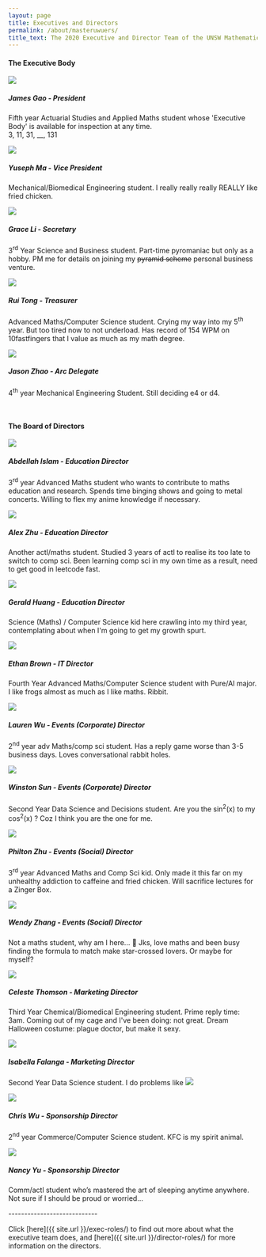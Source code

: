 ```yaml
---
layout: page
title: Executives and Directors
permalink: /about/masteruwuers/
title_text: The 2020 Executive and Director Team of the UNSW Mathematics Society
---
```

<!-- TODO descriptions, formatting -->

<h4>The Executive Body</h4>
<section class="flex-container">
    <div class="horizontal-container">
        <div class="vertical-container"><img class="subcom-pic" src="{{ site.images }}/TeamPhotos/JamesG.jpg">
        </div>
        <div class="vertical-container">
        <h5>James Gao - President</h5>
            <p>Fifth year Actuarial Studies and Applied Maths student whose 'Executive Body' is available for inspection at any time. <br />
            3, 11, 31, __, 131</p>
        </div>
    </div>
    <div class="horizontal-container">
        <div class="vertical-container"><img class="subcom-pic" src="{{ site.images }}/TeamPhotos/YusephM.jpg">
        </div>
        <div class="vertical-container">
        <h5>Yuseph Ma - Vice President</h5>
            <p>Mechanical/Biomedical Engineering student. I really really really REALLY like fried chicken.</p>
        </div>
    </div>
    <div class="horizontal-container">
        <div class="vertical-container"><img class="subcom-pic" src="{{ site.images }}/TeamPhotos/GraceL.jpg">
        </div>
        <div class="vertical-container">
        <h5>Grace Li - Secretary</h5>
            <p>3<sup>rd</sup> Year Science and Business student. Part-time pyromaniac but only as a hobby. PM me for details on joining my <del>pyramid scheme</del> personal business venture.</p>
        </div>
    </div>
    <div class="horizontal-container">
        <div class="vertical-container"><img class="subcom-pic" src="{{ site.images }}/TeamPhotos/RuiT.jpg">
        </div>
        <div class="vertical-container">
        <h5>Rui Tong - Treasurer</h5>
            <p>Advanced Maths/Computer Science student. Crying my way into my 5<sup>th</sup> year. But too tired now to not underload. Has record of 154 WPM on 10fastfingers that I value as much as my math degree.</p>
        </div>
    </div>
    <div class="horizontal-container">
        <div class="vertical-container"><img class="subcom-pic" src="{{ site.images }}/TeamPhotos/JasonZ.png">
        </div>
        <div class="vertical-container">
        <h5>Jason Zhao - Arc Delegate</h5>
            <p>4<sup>th</sup> year Mechanical Engineering Student. Still deciding e4 or d4.</p>
        </div>
	</div>
</section>
<br>
<h4>The Board of Directors</h4>
<section class="flex-container">
    <div class="horizontal-container">
        <div class="vertical-container"><img class="subcom-pic" src="{{ site.images }}/TeamPhotos/AbdellahI.jpg">
        </div>
        <div class="vertical-container">
        <h5>Abdellah Islam - Education Director</h5>
            <p>3<sup>rd</sup> year Advanced Maths student who wants to contribute to maths education and research. Spends time binging shows and going to metal concerts. Willing to flex my anime knowledge if necessary.</p>
        </div>
    </div>
    <div class="horizontal-container">
        <div class="vertical-container"><img class="subcom-pic" src="{{ site.images }}/TeamPhotos/AlexZ.png">
        </div>
        <div class="vertical-container">
        <h5>Alex Zhu - Education Director</h5>
            <p>Another actl/maths student. Studied 3 years of actl to realise its too late to switch to comp sci. Been learning comp sci in my own time as a result, need to get good in leetcode fast.</p>
        </div>
    </div>
    <div class="horizontal-container">
        <div class="vertical-container"><img class="subcom-pic" src="{{ site.images }}/TeamPhotos/GeraldH.jpg">
        </div>
        <div class="vertical-container">
        <h5>Gerald Huang - Education Director</h5>
            <p>Science (Maths) / Computer Science kid here crawling into my third year, contemplating about when I'm going to get my growth spurt.</p>
        </div>
    </div>
    <div class="horizontal-container">
        <div class="vertical-container"><img class="subcom-pic" src="{{ site.images }}/TeamPhotos/EthanB.png">
        </div>
        <div class="vertical-container">
        <h5>Ethan Brown - IT Director</h5>
            <p>Fourth Year Advanced Maths/Computer Science student with Pure/AI major. I like frogs almost as much as I like maths. Ribbit.</p>
        </div>
	</div>
    <div class="horizontal-container">
        <div class="vertical-container"><img class="subcom-pic" src="{{ site.images }}/TeamPhotos/LaurenW.PNG">
        </div>
        <div class="vertical-container">
        <h5>Lauren Wu - Events (Corporate) Director</h5>
            <p>2<sup>nd</sup> year adv Maths/comp sci student. Has a reply game worse than 3-5 business days. Loves conversational rabbit holes.</p>
        </div>
    </div>
    <div class="horizontal-container">
        <div class="vertical-container"><img class="subcom-pic" src="{{ site.images }}/TeamPhotos/WinstonS.jpg">
        </div>
        <div class="vertical-container">
        <h5>Winston Sun - Events (Corporate) Director</h5>
            <p>Second Year Data Science and Decisions student. Are you the sin<sup>2</sup>(x) to my cos<sup>2</sup>(x) ? Coz I think you are the one for me.</p>
        </div>
    </div>
    <div class="horizontal-container">
        <div class="vertical-container"><img class="subcom-pic" src="{{ site.images }}/TeamPhotos/PhiltonZ.png">
        </div>
        <div class="vertical-container">
        <h5>Philton Zhu - Events (Social) Director</h5>
            <p>3<sup>rd</sup> year Advanced Maths and Comp Sci kid. Only made it this far on my unhealthy addiction to caffeine and fried chicken. Will sacrifice lectures for a Zinger Box.</p>
        </div>
    </div>
    <div class="horizontal-container">
        <div class="vertical-container"><img class="subcom-pic" src="{{ site.images }}/TeamPhotos/WendyZ.png">
        </div>
        <div class="vertical-container">
        <h5>Wendy Zhang - Events (Social) Director</h5>
            <p>Not a maths student, why am I here... 🤔 Jks, love maths and been busy finding the formula to match make star-crossed lovers. Or maybe for myself?</p>
        </div>
    </div>
    <div class="horizontal-container">
        <div class="vertical-container"><img class="subcom-pic" src="{{ site.images }}/TeamPhotos/CelesteT.png">
        </div>
        <div class="vertical-container">
        <h5>Celeste Thomson - Marketing Director</h5>
            <p>Third Year Chemical/Biomedical Engineering student. Prime reply time: 3am. Coming out of my cage and I've been doing: not great. Dream Halloween costume: plague doctor, but make it sexy.</p>
        </div>
	</div>
    <div class="horizontal-container">
        <div class="vertical-container"><img class="subcom-pic" src="{{ site.images }}/TeamPhotos/IsabellaF.jpg">
        </div>
        <div class="vertical-container">
        <h5>Isabella Falanga - Marketing Director</h5>
            <p>Second Year Data Science student. I do problems like <img src="http://mathurl.com/render.cgi?%5Cint_0%5E%7B23%7D3%5C%2Cdx%5Cnocache" border="0"/></p>
        </div>
	</div>
    <div class="horizontal-container">
        <div class="vertical-container"><img class="subcom-pic" src="{{ site.images }}/TeamPhotos/ChrisW.png">
        </div>
        <div class="vertical-container">
        <h5>Chris Wu - Sponsorship Director</h5>
            <p>2<sup>nd</sup> year Commerce/Computer Science student. KFC is my spirit animal.</p>
        </div>
	</div>
    <div class="horizontal-container">
        <div class="vertical-container"><img class="subcom-pic" src="{{ site.images }}/TeamPhotos/NancyY.png">
        </div>
        <div class="vertical-container">
        <h5>Nancy Yu - Sponsorship Director</h5>
            <p>Comm/actl student who’s mastered the art of sleeping anytime anywhere. Not sure if I should be proud or worried...</p>
        </div>
	</div>
</section>
----------------------------


Click [here]({{ site.url }}/exec-roles/) to find out more about what the executive team does, and [here]({{ site.url }}/director-roles/) for more information on the directors.
